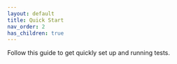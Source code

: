 ```yaml
---
layout: default
title: Quick Start
nav_order: 2
has_children: true
---
```


Follow this guide to get quickly set up and running tests.